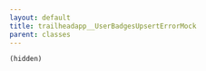 ```yaml
---
layout: default
title: trailheadapp__UserBadgesUpsertErrorMock
parent: classes
---
```


```(hidden)```

